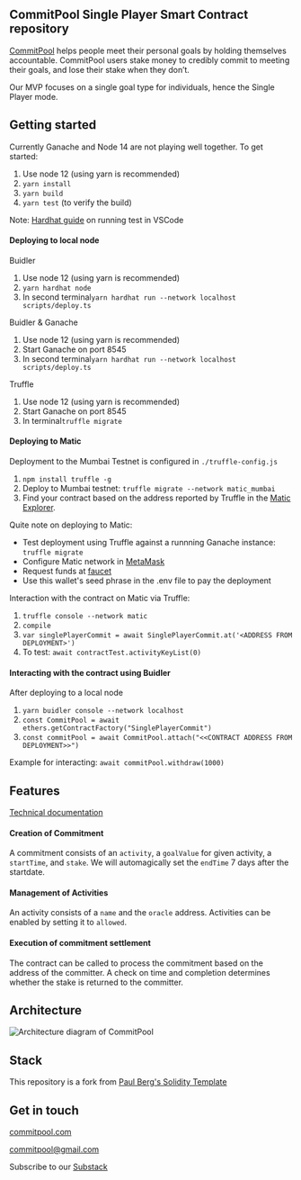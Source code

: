 ##  CommitPool Single Player Smart Contract repository

[CommitPool](http://commitpool.com/) helps people meet their personal goals by holding themselves accountable. CommitPool users stake money to credibly commit to meeting their goals, and lose their stake when they don’t.

Our MVP focuses on a single goal type for individuals, hence the Single Player mode.

## Getting started

Currently Ganache and Node 14 are not playing well together. To get started:

1. Use node 12 (using yarn is recommended)
2. ```yarn install```
3. ```yarn build```
4. ```yarn test``` (to verify the build)

Note: [Hardhat guide](https://hardhat.org/guides/vscode-tests.html) on running test in VSCode

#### Deploying to local node
Buidler

1. Use node 12 (using yarn is recommended)
2. ```yarn hardhat node```
3. In second terminal```yarn hardhat run --network localhost scripts/deploy.ts  ```

Buidler & Ganache

1. Use node 12 (using yarn is recommended)
2. Start Ganache on port 8545
3. In second terminal```yarn hardhat run --network localhost scripts/deploy.ts  ```

Truffle

1. Use node 12 (using yarn is recommended)
2. Start Ganache on port 8545
3. In terminal```truffle migrate```

#### Deploying to Matic
Deployment to the Mumbai Testnet is configured in ```./truffle-config.js```

1. ```npm install truffle -g```
2. Deploy to Mumbai testnet: ```truffle migrate --network matic_mumbai```
3. Find your contract based on the address reported by Truffle in the [Matic Explorer](https://explorer-mumbai.maticvigil.com/).

Quite note on deploying to Matic:
* Test deployment using Truffle against a runnning Ganache instance: ```truffle migrate```
* Configure Matic network in [MetaMask](https://docs.matic.network/docs/develop/metamask/config-matic/)
* Request funds at [faucet](https://faucet.matic.network/)
* Use this wallet's seed phrase in the .env file to pay the deployment

Interaction with the contract on Matic via Truffle:
1. ```truffle console --network matic```
2. ```compile```
3. ```var singlePlayerCommit = await SinglePlayerCommit.at('<ADDRESS FROM DEPLOYMENT>')```
4. To test: ```await contractTest.activityKeyList(0)```

#### Interacting with the contract using Buidler
After deploying to a local node
1. ```yarn buidler console --network localhost     ```
2. ```const CommitPool = await ethers.getContractFactory("SinglePlayerCommit")```
3. ```const commitPool = await CommitPool.attach("<<CONTRACT ADDRESS FROM DEPLOYMENT>>")```

Example for interacting:
```await commitPool.withdraw(1000)```
## Features
[Technical documentation](https://ipfs.io/ipfs/QmVrBwsQ67RE9CVzyQRvDucK4LrjgB7tkAserztyBDNfJi)
#### Creation of Commitment

A commitment consists of an ```activity```, a ```goalValue``` for given activity, a ```startTime```, and ```stake```. We will automagically set the ```endTime``` 7 days after the startdate.

#### Management of Activities

An activity consists of a ```name``` and the ```oracle``` address. Activities can be enabled by setting it to ```allowed```.

#### Execution of commitment settlement

The contract can be called to process the commitment based on the address of the committer. A check on time and completion determines whether the stake is returned to the committer.

## Architecture

![Architecture diagram of CommitPool](/documentation/architecture.png "Architecture diagram")

## Stack

This repository is a fork from [Paul Berg's Solidity Template](https://github.com/PaulRBerg/solidity-template)

## Get in touch

[commitpool.com](http://commitpool.com/)

<commitpool@gmail.com>

Subscribe to our [Substack](https://commit.substack.com/)
